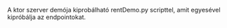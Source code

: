 A ktor szerver demója kiprobálható rentDemo.py scripttel, amit egyesével kipróbálja az endpointokat.
